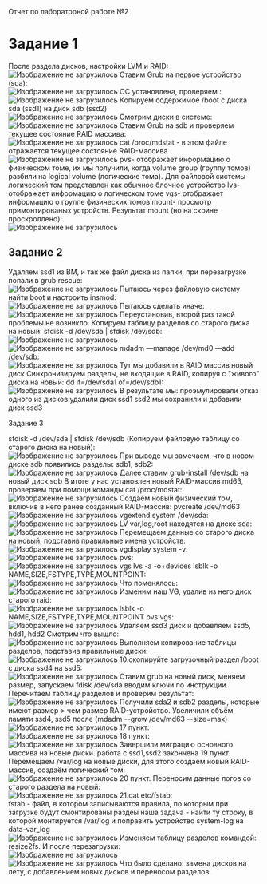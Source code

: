 Отчет по лабораторной работе №2

<h1>Задание 1</h1>
После раздела дисков, настройки LVM и RAID:
<br>
<img src="https://raw.githubusercontent.com/DTaSchweppes/OS-Labs-Repositoryy/master/laba%202/images/1.png" alt="Изображение не загрузилось">
Ставим Grub на первое устройство (sda):
<br>
<img src="laba 2/images/2.png" alt="Изображение не загрузилось">
ОС установлена, проверяем :
<br>
<img src="laba 2/images/3.png" alt="Изображение не загрузилось">
Копируем содержимое /boot с диска sda (ssd1) на диск sdb (ssd2)
<br>
<img src="laba 2/images/4.png" alt="Изображение не загрузилось">
Смотрим диски в системе:
<br>
<img src="laba 2/images/5.png" alt="Изображение не загрузилось">
Ставим Grub на sdb и проверяем текущее состояние RAID массива:
<br>
<img src="laba 2/images/6.png" alt="Изображение не загрузилось">
cat /proc/mdstat - в этом файле отражается текущее состояние RAID-массива
<br>
<img src="laba 2/images/7.png" alt="Изображение не загрузилось">
pvs- отображает информацию о физическом томе, 
их мы получили, когда volume group (группу томов) разбили на logical volume (логические тома).
Для файловой системы логический том представлен как обычное блочное устройство
lvs- отображает информацию о логическом томе
vgs- отображает информацию о группе физических томов
mount- просмотр примонтированых устройств.
Результат mount (но на скрине проскроллено):
<br>
<img src="laba 2/images/8.png" alt="Изображение не загрузилось">
<h2> Задание 2</h2>
Удаляем ssd1 из ВМ, и так же файл диска из папки, при перезагрузке попали в grub rescue:
<br>
<img src="laba 2/images/9.png" alt="Изображение не загрузилось">
Пытаюсь через файловую систему найти boot и настроить insmod:
<br>
<img src="laba 2/images/10.png" alt="Изображение не загрузилось">
Пытаюсь сделать иначе:
<br>
<img src="laba 2/images/11.png" alt="Изображение не загрузилось">
Переустановив, второй раз такой проблемы не возникло.
Копируем таблицу разделов со старого диска на новый: sfdisk -d /dev/sda | sfdisk /dev/sdb:
<br>
<img src="laba 2/images/12.png" alt="Изображение не загрузилось">
<br>
<img src="laba 2/images/13.png" alt="Изображение не загрузилось">
mdadm —manage /dev/md0 —add /dev/sdb:
<br>
<img src="laba 2/images/14.png" alt="Изображение не загрузилось">
Тут мы добавили в RAID массив новый диск
Cинхронизируем разделы, не входящие в RAID, копируя с "живого" диска на новый: dd if=/dev/sda1 of=/dev/sdb1:
<br>
<img src="laba 2/images/15.png" alt="Изображение не загрузилось">
В результате мы:
проэмулировали отказ одного из дисков
удалили диск ssd1
ssd2 мы сохранили
и добавили диск ssd3

Задание 3

sfdisk -d /dev/sda | sfdisk /dev/sdb (Копируем файловую таблицу со старого диска на новый):
<br>
<img src="laba 2/images/16.png" alt="Изображение не загрузилось">
При выводе мы замечаем, что в новом диске sdb появились разделы: sdb1, sdb2:
<br>
<img src="laba 2/images/17.png" alt="Изображение не загрузилось">
Далее ставим grub-install /dev/sdb на новый диск sdb
В итоге у нас установлен новый RAID-массив md63, проверяем при помощи команды cat /proc/mdstat:
<br>
<img src="laba 2/images/18.png" alt="Изображение не загрузилось">
Создаём новый физический том, включив в него ранее созданный RAID-массив: pvcreate /dev/md63:
<br>
<img src="laba 2/images/19.png" alt="Изображение не загрузилось">
vgextend system /dev/sda:
<br>
<img src="laba 2/images/20.png" alt="Изображение не загрузилось">
LV var,log,root находятся на диске sda:
<br>
<img src="laba 2/images/21.png" alt="Изображение не загрузилось">
Перемещаем данные со старого диска на новый, подставив правильные имена устройств:
<br>
<img src="laba 2/images/22.png" alt="Изображение не загрузилось">
vgdisplay system -v:
<br>
<img src="laba 2/images/23.png" alt="Изображение не загрузилось">
pvs:
<br>
<img src="laba 2/images/24.png" alt="Изображение не загрузилось">
vgs
lvs -a -o+devices
lsblk -o NAME,SIZE,FSTYPE,TYPE,MOUNTPOINT:
<br>
<img src="laba 2/images/25.png" alt="Изображение не загрузилось">
Что поменялось:
<br>
<img src="laba 2/images/26.png" alt="Изображение не загрузилось">
Изменим наш VG, удалив из него диск старого raid:
<br>
<img src="laba 2/images/27.png" alt="Изображение не загрузилось">
lsblk -o NAME,SIZE,FSTYPE,TYPE,MOUNTPOINT
pvs
vgs:
<br>
<img src="laba 2/images/28.png" alt="Изображение не загрузилось">
Удаляем ssd3 диск и добавляем ssd5, hdd1, hdd2
Смотрим что вышло:
<br>
<img src="laba 2/images/29.png" alt="Изображение не загрузилось">
Выполняем копирование таблицы разделов, подставив правильные диски:
<br>
<img src="laba 2/images/30.png" alt="Изображение не загрузилось">
10.скопируйте загрузочный раздел /boot с диска ssd4 на ssd5:
<br>
<img src="laba 2/images/31.png" alt="Изображение не загрузилось">
Ставим grub на новый диск, меняем размер, запускаем fdisk /dev/sda вводим ключи по инструкции.
Перечитаем таблицу разделов и проверим результат:
<br>
<img src="laba 2/images/32.png" alt="Изображение не загрузилось">
Получили sda2 и sdb2 разделы, которые имеют размер > чем размер RAID-устройство.
Увеличили объём памяти ssd4, ssd5 после (mdadm --grow /dev/md63 --size=max)
<br>
<img src="laba 2/images/33.png" alt="Изображение не загрузилось">
17 пункт:
<br>
<img src="laba 2/images/34.png" alt="Изображение не загрузилось">
18 пункт:
<br>
<img src="laba 2/images/35.png" alt="Изображение не загрузилось">
Завершили миграцию основного массива на новые диски. работа с ssd1,ssd2 закончена
19 пункт. Перемещаем /var/log на новые диски, для этого создаем новый RAID-массив, создаём логический том:
<br>
<img src="laba 2/images/36.png" alt="Изображение не загрузилось">
20 пункт. Переносим данные логов со старого раздела на новый:
<br>
<img src="laba 2/images/37.png" alt="Изображение не загрузилось">
21.cat etc/fstab: <br>fstab - файл, в котором записываются правила, по которым при загрузке будут смонтированы раздеы наша задача - найти ту строку, в которой монтируется /var/log и поправить устройство system-log на data-var_log
<br>
<img src="laba 2/images/38.png" alt="Изображение не загрузилось">
Изменяем таблицу разделов командой: resize2fs. И после перезагрузки:
<br>
<img src="laba 2/images/39.png" alt="Изображение не загрузилось">
<br>
<img src="laba 2/images/40.png" alt="Изображение не загрузилось">
Что было сделано: замена дисков на лету, с добавлением новых дисков и переносом разделов.
